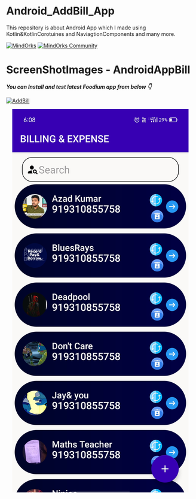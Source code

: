 # Android_AddBill_App
This repository is about Android App which I made using Kotlin&KotlinCorotuines and NaviagtionComponents and many more.


[![MindOrks](https://img.shields.io/badge/mindorks-opensource-blue.svg)](https://mindorks.com/open-source-projects)
[![MindOrks Community](https://img.shields.io/badge/join-community-blue.svg)](https://mindorks.com/join-community)


# ScreenShotImages - AndroidAppBill

***You can Install and test latest Foodium app from below 👇***



[![AddBill](https://img.shields.io/badge/Foodium🍲-APK-red.svg?style=for-the-badge&logo=android)](https://github.com/AzadTom/Android-AddBill_App/raw/master/app/release/app-release.apk)

<p align="center">
    <img  src="https://raw.githubusercontent.com/AzadTom/Android-AddBill_App/master/app/src/main/assets/Home.jpg">
</p>
<br>
